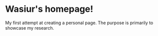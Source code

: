 # Wasiur's homepage!

My first attempt at creating a personal page. The purpose is primarily to showcase my research.
